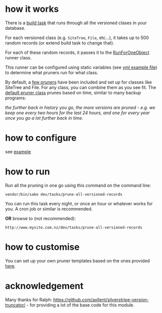 # how it works

There is a [build task](https://github.com/sunnysideup/silverstripe-version-pruner/blob/master/src/Tasks/PruneAllVersionedRecords.php) that runs through all the versioned clases in your database.

For each versioned class (e.g. `SiteTree`, `File`, etc...), it takes up to 500 random records (or extend build task to change that). 

For each of these random records, it passes it to the [RunForOneObject](https://github.com/sunnysideup/silverstripe-version-pruner/blob/master/src/Api/RunForOneObject.php) runner class. 

This runner can be configured using static variables (see [yml example file](https://github.com/sunnysideup/silverstripe-version-pruner/blob/master/_config/version-pruner.yml.example)) to determine what pruners run for what class.

By default, a [few pruners](https://github.com/sunnysideup/silverstripe-version-pruner/tree/master/src/PruningTemplates) have been included and set up for classes like SiteTree and File.  For any class, you can combine them as you see fit. The [default pruner class](https://github.com/sunnysideup/silverstripe-version-pruner/blob/master/src/PruningTemplates/BasedOnTimeScale.php) prunes based on time, similar to many backup programs: 

_the further back in history you go, the more versions are pruned - e.g. we keep one every two hours for the last 24 hours, and one for every year once you go a lot further back in time._ 


# how to configure

see [example](https://github.com/sunnysideup/silverstripe-version-pruner/blob/master/_config/version-pruner.yml.example)

# how to run

Run all the pruning in one go using this command on the command line:

```
vendor/bin/sake dev/tasks/prune-all-versioned-records
```
You can run this task every night, or once an hour or whatever works for you. A cron job or similar is recommended. 


**OR** browse to (not recommended):

```
http://www.mysite.com.nz/dev/tasks/prune-all-versioned-records
```
# how to customise

You can set up your own pruner templates based on the ones provided [here](https://github.com/sunnysideup/silverstripe-version-pruner/tree/master/src/PruningTemplates). 


# acknowledgement

Many thanks for Ralph: https://github.com/axllent/silverstripe-version-truncator/ - for providing a lot of the base code for this module.
